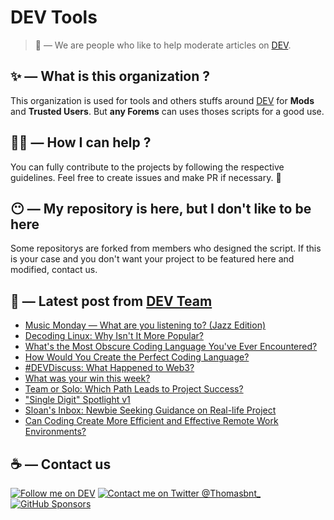 # DEV Tools

> 🔧 — We are people who like to help moderate articles on [DEV](https://dev.to).

## ✨ — What is this organization ?

This organization is used for tools and others stuffs around [DEV](https://dev.to) for **Mods** and **Trusted Users**. But __any Forems__ can uses thoses scripts for a good use.


## 💪🏼 — How I can help ?

You can fully contribute to the projects by following the respective guidelines. Feel free to create issues and make PR if necessary. 🎉

## 😶 — My repository is here, but I don't like to be here

Some repositorys are forked from members who designed the script. If this is your case and you don't want your project to be featured here and modified, contact us.

## 📝 — Latest post from [DEV Team](https://dev.to/devteam)

<!-- BLOG-POST-LIST:START -->
- [Music Monday — What are you listening to? &lpar;Jazz Edition&rpar;](https://dev.to/devteam/music-monday-what-are-you-listening-to-jazz-edition-519k)
- [Decoding Linux: Why Isn&#39;t It More Popular?](https://dev.to/devteam/decoding-linux-why-isnt-it-more-popular-3k4o)
- [What&#39;s the Most Obscure Coding Language You&#39;ve Ever Encountered?](https://dev.to/devteam/whats-the-most-obscure-coding-language-youve-ever-encountered-3af)
- [How Would You Create the Perfect Coding Language?](https://dev.to/devteam/how-would-you-create-the-perfect-coding-language-3gad)
- [#DEVDiscuss: What Happened to Web3?](https://dev.to/devteam/devdiscuss-what-happened-to-web3-11cl)
- [What was your win this week?](https://dev.to/devteam/what-was-your-win-this-week-3c91)
- [Team or Solo: Which Path Leads to Project Success?](https://dev.to/devteam/team-or-solo-which-path-leads-to-project-success-337)
- [&quot;Single Digit&quot; Spotlight v1](https://dev.to/devteam/single-digit-spotlight-v1-63)
- [Sloan&#39;s Inbox: Newbie Seeking Guidance on Real-life Project](https://dev.to/devteam/sloans-inbox-newbie-seeking-guidance-on-real-life-project-1lkn)
- [Can Coding Create More Efficient and Effective Remote Work Environments?](https://dev.to/devteam/can-coding-create-more-efficient-and-effective-remote-work-environments-3a9g)
<!-- BLOG-POST-LIST:END -->


## ☕ — Contact us

[![Follow me on DEV](https://img.shields.io/badge/dev.to-%2308090A.svg?&style=for-the-badge&logo=dev.to&logoColor=white&alt=devto)](https://dev.to/thomasbnt)
[![Contact me on Twitter @Thomasbnt_](https://img.shields.io/badge/Contact%20me%20on%20Twitter-%231DA1F2.svg?&style=for-the-badge&logo=twitter&logoColor=white&alt=twitter)](https://twitter.com/messages/1142357270-1142357270?text=Hello,%20I%20contact%20you%20from%20devtotools%20&recipient_id=1142357270) [![GitHub Sponsors](https://img.shields.io/badge/Sponsor%20me-%23EA54AE.svg?&style=for-the-badge&logo=github-sponsors&logoColor=white)](https://github.com/sponsors/thomasbnt)


